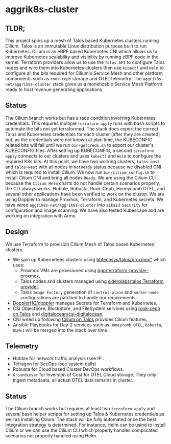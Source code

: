 # aggrik8s-cluster
## TLDR;
This project spins up a mesh of Talos based Kubernetes clusters running Cilium. Talos is an immutable Linux distribution purpose built to run Kubernetes. Cilium is an eBPF based Kubernetes CNI which allows us to improve Kubernetes scalability and visibility by running eBPF code in the kernel. Terraform providers allow us to use the `Talos API` to configure Talos nodes and wire them into Kubernetes clusters then use `kubectl` and `Helm` to configure all the bits required for Cilium's Service Mesh and other platform components such as `rook-ceph` storage and OTEL telemetry.
The `aggrik8s-net/aggrik8s-cluster` stack gives us a monetizable Service Mesh Platform ready to host revenue generating applications.  
## Status
The Cilium branch works but has a race condition involving Kubernetes credentials. This requires multiple `terraform apply` runs with bash scripts to automate the bits not yet terraformed. The stack does export the correct Talos and Kubernetes credentials for each cluster (after they are created) but, as the credentials were not known at plan time, the KUBECONFIG related bits will fail until we run `bin/getCreds.sh` to export our cluster's KUBECONFIG files.  After setting up KUBECONFIG, a second `terraform apply` connects to our clusters and uses `kubectl` and `Helm` to configure the required K8s bits. At this point, we have two working clusters, `talos-east` and `talos-west` with all nodes in `NotReady` status because we disabled CNI which is required to install Cilium. We now run `bin/cilium_config.sh` to install Cilium CNI and bring all nodes `Ready`. We are using the Cilium CLI because the `Cilium Helm` charts do not handle certain scenarios properly, the CLI always works. Hubble, Robusta, Rook-Ceph, Honeycomb OTEL, and several other applications have been verified to work on the cluster.
We are using Doppler to manage Proxmox, Terraform, and Kubernetes secrets. We have wired `aggrik8s-net/aggrik8s-cluster` into `aikaid Security` for configuration and image scanning. We have also tested Kubescape and are working on integration with Armo.
## Design
We use Terraform to provision Cilium Mesh of Talos based Kubernetes clusters.
- We spin up Kubernetees clusters using [bbtechsys/talos/proxmox"](https://registry.terraform.io/modules/bbtechsys/talos/proxmox/latest) which uses:
  - Proxmox VMs are provisioned using [bgp/terraform-provider-proxmox](https://github.com/bpg/terraform-provider-proxmox),
  - Talos nodes and clusters managed using [siderolabs/talos Terraform provider](https://registry.terraform.io/providers/siderolabs/talos/0.9.0-alpha.0).
  - Talos `Image Factory` generation of `control-plane` and `worker-node` configurations are patched to handle our requirements.
- [DopplerHQ/doppler](https://registry.terraform.io/providers/DopplerHQ/doppler/latest/docs) manages Secrets for Terraform and Kubernetes,
- CSI ObjectSore, BlockStore, and FileSystem services using [rook-ceph on Talos](https://www.talos.dev/v1.10/kubernetes-guides/configuration/ceph-with-rook/) and [digitalocean/csi-digitalocean](https://github.com/digitalocean/csi-digitalocean),
- CNI wired up following [Cilium on Talos](https://www.talos.dev/v1.10/kubernetes-guides/network/deploying-cilium/) provides Cilium features, 
- Ansible Playbooks for Day-2 services such as `Honeycomb OTEL`, `Robusta`, `OLMv1` will be merged into the stack over time.
## Telemetry
- Hubble for network traffic analysis (see IP .
- Tetragon for SecOps (see system calls)
- Robusta for Cloud based Cluster DevOps workflows.
- `Groundcover` for Inversion of Cost for OTEL Cloud storage. They only ingest metadaata, all actual OTEL data remains in cluster.
## Status
The Cilium branch works but requires at least two `terraform apply` and several bash helper scripts for setting up Talos & Kubernetes credentials as well as installing Cilium. 
The stack will be fully automated once the best integration strategy is determined. For instance, Helm can be usind to install Cilium or we can use the Cilium CLI which properly handles complicated scenarios not properly handled using Helm.

